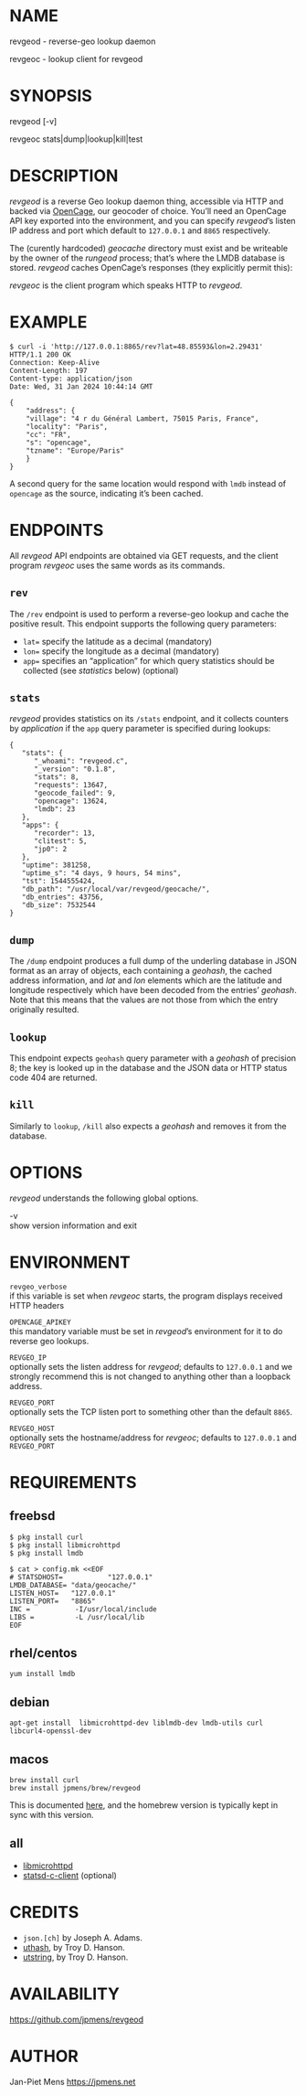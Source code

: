
# NAME

revgeod - reverse-geo lookup daemon

revgeoc - lookup client for revgeod

# SYNOPSIS

revgeod \[-v\]

revgeoc stats\|dump\|lookup\|kill\|test

# DESCRIPTION

*revgeod* is a reverse Geo lookup daemon thing, accessible via HTTP and
backed via [OpenCage](https://opencagedata.com), our geocoder of choice.
You’ll need an OpenCage API key exported into the environment, and you
can specify *revgeod*’s listen IP address and port which default to
`127.0.0.1` and `8865` respectively.

The (curently hardcoded) *geocache* directory must exist and be
writeable by the owner of the *rungeod* process; that’s where the LMDB
database is stored. *revgeod* caches OpenCage’s responses (they
explicitly permit this):

*revgeoc* is the client program which speaks HTTP to *revgeod*.

# EXAMPLE

    $ curl -i 'http://127.0.0.1:8865/rev?lat=48.85593&lon=2.29431'
    HTTP/1.1 200 OK
    Connection: Keep-Alive
    Content-Length: 197
    Content-type: application/json
    Date: Wed, 31 Jan 2024 10:44:14 GMT

    {
        "address": {
        "village": "4 r du Général Lambert, 75015 Paris, France",
        "locality": "Paris",
        "cc": "FR",
        "s": "opencage",
        "tzname": "Europe/Paris"
        }
    }

A second query for the same location would respond with `lmdb` instead
of `opencage` as the source, indicating it’s been cached.

# ENDPOINTS

All *revgeod* API endpoints are obtained via GET requests, and the
client program *revgeoc* uses the same words as its commands.

## `rev`

The `/rev` endpoint is used to perform a reverse-geo lookup and cache
the positive result. This endpoint supports the following query
parameters:

- `lat=` specify the latitude as a decimal (mandatory)
- `lon=` specify the longitude as a decimal (mandatory)
- `app=` specifies an “application” for which query statistics should be
  collected (see *statistics* below) (optional)

## `stats`

*revgeod* provides statistics on its `/stats` endpoint, and it collects
counters by *application* if the `app` query parameter is specified
during lookups:

    {
       "stats": {
          "_whoami": "revgeod.c",
          "_version": "0.1.8",
          "stats": 8,
          "requests": 13647,
          "geocode_failed": 9,
          "opencage": 13624,
          "lmdb": 23
       },
       "apps": {
          "recorder": 13,
          "clitest": 5,
          "jp0": 2
       },
       "uptime": 381258,
       "uptime_s": "4 days, 9 hours, 54 mins",
       "tst": 1544555424,
       "db_path": "/usr/local/var/revgeod/geocache/",
       "db_entries": 43756,
       "db_size": 7532544
    }

## `dump`

The `/dump` endpoint produces a full dump of the underling database in
JSON format as an array of objects, each containing a *geohash*, the
cached address information, and *lat* and *lon* elements which are the
latitude and longitude respectively which have been decoded from the
entries’ *geohash*. Note that this means that the values are not those
from which the entry originally resulted.

## `lookup`

This endpoint expects `geohash` query parameter with a *geohash* of
precision 8; the key is looked up in the database and the JSON data or
HTTP status code 404 are returned.

## `kill`

Similarly to `lookup`, `/kill` also expects a *geohash* and removes it
from the database.

# OPTIONS

*revgeod* understands the following global options.

-v  
show version information and exit

# ENVIRONMENT

`revgeo_verbose`  
if this variable is set when *revgeoc* starts, the program displays
received HTTP headers

`OPENCAGE_APIKEY`  
this mandatory variable must be set in *revgeod*’s environment for it to
do reverse geo lookups.

`REVGEO_IP`  
optionally sets the listen address for *revgeod*; defaults to
`127.0.0.1` and we strongly recommend this is not changed to anything
other than a loopback address.

`REVGEO_PORT`  
optionally sets the TCP listen port to something other than the default
`8865`.

`REVGEO_HOST`  
optionally sets the hostname/address for *revgeoc*; defaults to
`127.0.0.1` and `REVGEO_PORT`

# REQUIREMENTS

## freebsd

    $ pkg install curl
    $ pkg install libmicrohttpd
    $ pkg install lmdb

    $ cat > config.mk <<EOF
    # STATSDHOST=           "127.0.0.1"
    LMDB_DATABASE= "data/geocache/"
    LISTEN_HOST=   "127.0.0.1"
    LISTEN_PORT=   "8865"
    INC =           -I/usr/local/include
    LIBS =          -L /usr/local/lib
    EOF

## rhel/centos

    yum install lmdb

## debian

    apt-get install  libmicrohttpd-dev liblmdb-dev lmdb-utils curl libcurl4-openssl-dev

## macos

    brew install curl
    brew install jpmens/brew/revgeod

This is documented [here](https://github.com/jpmens/homebrew-brew), and
the homebrew version is typically kept in sync with this version.

## all

- [libmicrohttpd](https://www.gnu.org/software/libmicrohttpd/)
- [statsd-c-client](https://github.com/romanbsd/statsd-c-client)
  (optional)

# CREDITS

- `json.[ch]` by Joseph A. Adams.
- [uthash](https://troydhanson.github.io/uthash/), by Troy D. Hanson.
- [utstring](https://troydhanson.github.io/uthash/utstring.html), by
  Troy D. Hanson.

# AVAILABILITY

<https://github.com/jpmens/revgeod>

# AUTHOR

Jan-Piet Mens <https://jpmens.net>
